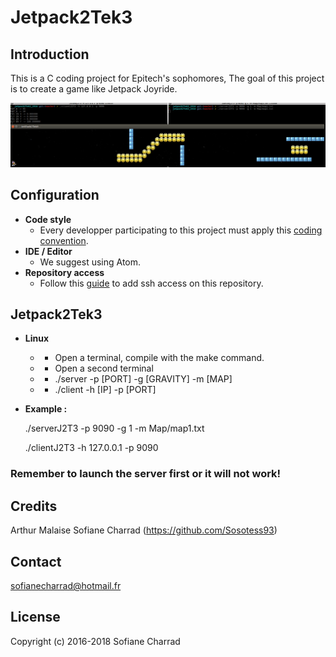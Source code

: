 # Jetpack2Tek3

## Introduction

This is a C coding project for Epitech's sophomores, 
The goal of this project is to create a game like Jetpack Joyride.

![alt text](https://github.com/Sosotess93/Jetpack2Tek3/blob/master/screen.png)


## Configuration
* **Code style**
  * Every developper participating to this project must apply this [coding convention](https://github.com/Sosotess93/bomberman/wiki/Code-Convention).
* **IDE / Editor**
  * We suggest using Atom.
* **Repository access**
  * Follow this [guide](https://help.github.com/articles/generating-an-ssh-key/) to add ssh access on this repository.

## Jetpack2Tek3
* **Linux**
  * - Open a terminal, compile with the make command.
  * - Open a second terminal
  * - ./server -p [PORT] -g [GRAVITY] -m [MAP]
  * - ./client -h [IP] -p [PORT]

* **Example :**

  ./serverJ2T3 -p 9090 -g 1 -m Map/map1.txt

  ./clientJ2T3 -h 127.0.0.1 -p 9090 

### Remember to launch the server first or it will not work!

## Credits
Arthur Malaise
Sofiane Charrad (https://github.com/Sosotess93)
 
## Contact
  sofianecharrad@hotmail.fr

## License

Copyright (c) 2016-2018 Sofiane Charrad
